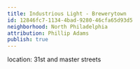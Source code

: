 ```yaml
---
title: Industrious Light - Brewerytown
id: 12846fc7-1134-4bad-9280-46cfa65d93d5
neighborhood: North Philadelphia
attribution: Phillip Adams
publish: true
---
```


location: 31st and master streets


            










            